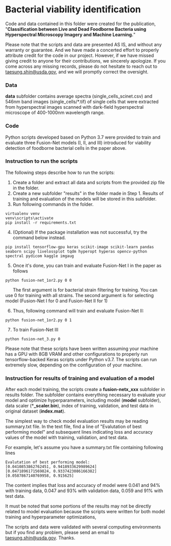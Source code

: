 # Bacterial viability identification

Code and data contained in this folder were created for the publication, 
"**Classification between Live and Dead Foodborne Bacteria using Hyperspectral Microscopy Imagery and Machine Learning.**" 

Please note that the scripts and data are presented AS IS, and without any warranty or guarantee. 
And we have made a concerted effort to properly attribute credit for the code in our project. 
However, if we have missed giving credit to anyone for their contributions, we sincerely 
apologize. If you come across any missing records, please do not hesitate to reach out to 
taesung.shin@usda.gov, and we will promptly correct the oversight. 

### Data
**data** subfolder contains average spectra (single_cells_scinet.csv) and 546nm band images (single_cells/*.tif) of 
single cells that were extracted from hyperspectral images scanned with dark-field hyperspectral microscope of 
400-1000nm wavelength range.

### Code
Python scripts developed based on Python 3.7 were provided to train and evaluate three Fusion-Net models (I, II, and III) introduced 
for viability detection of foodborne bacterial cells in the paper above.

### Instruction to run the scripts

The following steps describe how to run the scripts:
1. Create a folder and extract all data and scripts from the provided zip file in the folder.
2. Create a new subfolder "results" in the folder made in Step 1. 
Results of training and evaluation of the models will be stored in this subfolder.
3. Run following commands in the folder.
```
virtualenv venv
venv\scripts\activate
pip install -r requirements.txt
```
4. (Optional) If the package installation was not successful, try the command below instead.
```
pip install tensorflow-gpu keras scikit-image scikit-learn pandas seaborn scipy livelossplot tqdm hyperopt hyperas opencv-python spectral pydicom kaggle imgaug
```

5. Once it's done, you can train and evaluate Fusion-Net I in the paper as follows
```
python fusion-net_1or2.py 0 0
```
&nbsp;&nbsp;&nbsp;&nbsp;&nbsp;&nbsp;The first argument is for bacterial strain filtering for training. 
You can use 0 for training with all strains. The second argument is for selecting model (Fusion-Net I for 0 and Fusion-Net II for 1)

6. Thus, following command will train and evaluate Fusion-Net II:
```
python fusion-net_1or2.py 0 1
```
7. To train Fusion-Net III
```
python fusion-net_3.py 0
```

Please note that these scripts have been written assuming your machine has a GPU with 8GB VRAM and other configurations 
to properly run tensorflow-backed Keras scripts under Python v3.7. 
The scripts can run extremely slow, depending on the configuration of your machine. 

### Instruction for results of training and evaluation of a model
After each model training, the scripts create a **fusion-netx_xxx** subfolder in results folder. The subfolder contains everything necessary 
to evaluate your model and optimize hyperparameters, 
including model (**model** subfolder), data scaler (***_scaler.bin**), 
index of training, validation, and test data in original dataset (**index.mat**).

The simplest way to check model evaluation results may be 
reading summary.txt file. 
In the text file, 
find a line of "Evalutation of best performing model" and subsequent lines 
indicating loss and accuracy values of the model with training, validation, and test data.

For example, let's assume you have a summary.txt file containing following lines
```
Evalutation of best performing model:
[0.0410853862762451, 0.9418933629989624]
[0.0471896171569824, 0.9337423086166382]
[0.0587867140769958, 0.915625]
```
The content implies that loss and accuracy of model were 
0.041 and 94% with training data, 0.047 and 93% with validation data,
0.059 and 91% with test data.

It must be noted that some portions of the results may not be directly related to model evaluation 
because the scripts were written for both model training and hyperparameter optimizations, 

The scripts and data were validated with several computing environments but 
if you find any problem, please send an email to taesung.shin@usda.gov. Thanks.